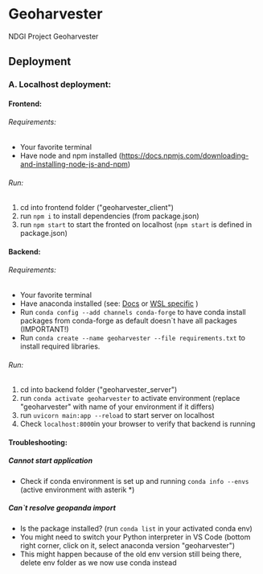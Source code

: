 # Geoharvester

NDGI Project Geoharvester

## Deployment

### A. Localhost deployment:

#### Frontend:

###### Requirements:

- Your favorite terminal
- Have node and npm installed (https://docs.npmjs.com/downloading-and-installing-node-js-and-npm)

###### Run:

1. cd into frontend folder ("geoharvester_client")
2. run `npm i` to install dependencies (from package.json)
3. run `npm start` to start the fronted on localhost (`npm start` is defined in package.json)

#### Backend:

###### Requirements:

- Your favorite terminal
- Have anaconda installed (see: [Docs](https://docs.anaconda.com/anaconda/install/index.html) or [WSL specific](https://gist.github.com/kauffmanes/5e74916617f9993bc3479f401dfec7da) )
- Run `conda config --add channels conda-forge` to have conda install packages from conda-forge as default doesn`t have all packages (IMPORTANT!)
- Run `conda create --name geoharvester --file requirements.txt` to install required libraries.

###### Run:

1. cd into backend folder ("geoharvester_server")
2. run `conda activate geoharvester` to activate environment (replace "geoharvester" with name of your environment if it differs)
3. run `uvicorn main:app --reload` to start server on localhost
4. Check `localhost:8000`in your browser to verify that backend is running

#### Troubleshooting:

##### Cannot start application

- Check if conda environment is set up and running `conda info --envs` (active environment with asterik \*)

##### Can`t resolve geopanda import

- Is the package installed? (run `conda list` in your activated conda env)
- You might need to switch your Python interpreter in VS Code (bottom right corner, click on it, select anaconda version "geoharvester")
- This might happen because of the old env version still being there, delete env folder as we now use conda instead
